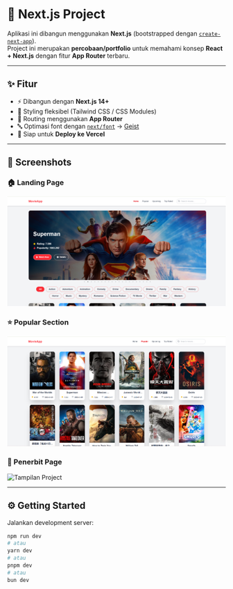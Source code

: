 # 🚀 Next.js Project

Aplikasi ini dibangun menggunakan **Next.js** (bootstrapped dengan [`create-next-app`](https://github.com/vercel/next.js/tree/canary/packages/create-next-app)).  
Project ini merupakan **percobaan/portfolio** untuk memahami konsep **React + Next.js** dengan fitur **App Router** terbaru.

---

## ✨ Fitur
- ⚡ Dibangun dengan **Next.js 14+**
- 🎨 Styling fleksibel (Tailwind CSS / CSS Modules)
- 📂 Routing menggunakan **App Router**
- 🔤 Optimasi font dengan [`next/font`](https://nextjs.org/docs/app/building-your-application/optimizing/fonts) → [Geist](https://vercel.com/font)
- 🚀 Siap untuk **Deploy ke Vercel**

---

## 📸 Screenshots

### 🏠 Landing Page
![Tampilan Project](./github/landingPage.png)

### ⭐ Popular Section
![Tampilan Project](./github/popular.PNG)

### 🏢 Penerbit Page
![Tampilan Project](./github/penerbit.PNG)

---

## ⚙️ Getting Started

Jalankan development server:

```bash
npm run dev
# atau
yarn dev
# atau
pnpm dev
# atau
bun dev
